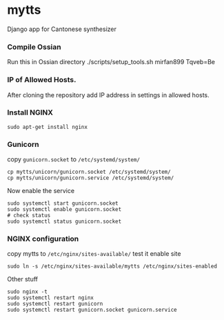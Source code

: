 # mytts
Django app for Cantonese synthesizer
### Compile Ossian
Run this in Ossian directory
./scripts/setup_tools.sh mirfan899 Tqveb=Be

### IP of Allowed Hosts.
After cloning the repository add IP address in settings in allowed hosts.
### Install NGINX
```shell script
sudo apt-get install nginx
```
### Gunicorn
copy `gunicorn.socket` to `/etc/systemd/system/`
```shell script
cp mytts/unicorn/gunicorn.socket /etc/systemd/system/
cp mytts/unicorn/gunicorn.service /etc/systemd/system/
```

Now enable the service
```shell script
sudo systemctl start gunicorn.socket
sudo systemctl enable gunicorn.socket
# check status
sudo systemctl status gunicorn.socket
```
### NGINX configuration
copy mytts to `/etc/nginx/sites-available/`
test it 
enable site
```shell script
sudo ln -s /etc/nginx/sites-available/mytts /etc/nginx/sites-enabled
```
Other stuff
```shell script
sudo nginx -t
sudo systemctl restart nginx
sudo systemctl restart gunicorn
sudo systemctl restart gunicorn.socket gunicorn.service
```